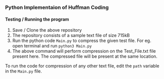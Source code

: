 ### Python Implementaion of Huffman Coding

#### Testing / Running the program

1. Save / Clone the above repository
2. The repository consists of a sample text file of size 715kB
3. Run the python code `Main.py` to compress the given test file. For eg. open terminal and run `python3 Main.py`
4. The above command will perform compression on the Test_File.txt file present here. The compressed file will be present at the same location.


To run the code for compression of any other text file, edit the `path` variable in the `Main.py` file. 
